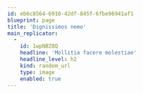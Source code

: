 ```yaml
---
id: eb6c8564-6910-42df-845f-6fbe96941af1
blueprint: page
title: 'Dignissimos nemo'
main_replicator:
  -
    id: 1wpNBZ8Q
    headline: 'Mollitia facere molestiae'
    headline_level: h2
    kind: random_url
    type: image
    enabled: true
---
```

